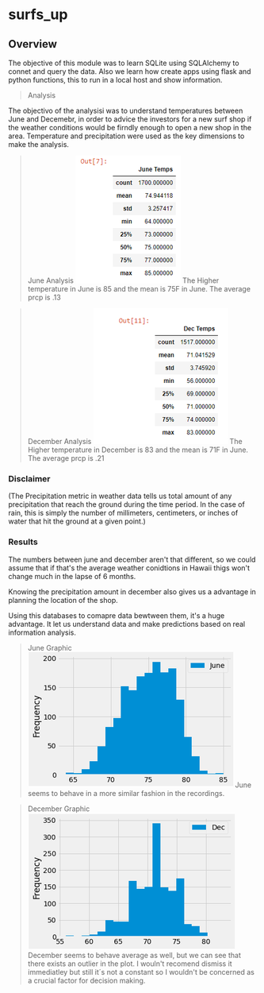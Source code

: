 # surfs_up

## Overview
The objective of this module was to learn SQLite using SQLAlchemy to connet and query the data. Also we learn how create apps using flask and python functions, this to run in a local host and show information.

>Analysis

The objectivo of the analysisi was to understand temperatures between June and Decemebr, in order to advice the investors for a new surf shop if the weather conditions would be firndly enough to open a new shop in the area. 
Temperature and precipitation were used as the key dimensions to make the analysis.

>June Analysis
>![checkout_time_by_user](https://github.com/dpiedra86/surfs_up/blob/main/Images/June.png) 
The Higher temperature in June is 85 and the mean is 75F in June. The average prcp is .13 

>December Analysis
>![checkout_time_by_user](https://github.com/dpiedra86/surfs_up/blob/main/Images/December.png) 
The Higher temperature in December is 83 and the mean is 71F in June. The average prcp is .21 

### Disclaimer
(The Precipitation metric in weather data tells us total amount of any precipitation that reach the ground during the time period. In the case of rain, this is simply the number of millimeters, centimeters, or inches of water that hit the ground at a given point.)

### Results
The numbers between june and december aren't that different, so we could assume that if that's the average weather conidtions in Hawaii thigs won't change much in the lapse of 6 months. 

Knowing the precipitation amount in december also gives us a advantage in planning the location of the shop.

Using this databases to comapre data bewtween them, it's a huge advantage. It let us understand data and make predictions based on real information analysis. 


>June Graphic
>![checkout_time_by_user](https://github.com/dpiedra86/surfs_up/blob/main/Images/June_GRaphic.png) 
 June seems to behave in a more similar fashion in the recordings.

>December Graphic
>![checkout_time_by_user](https://github.com/dpiedra86/surfs_up/blob/main/Images/December_Graphic.png) 
December seems to behave average as well, but we can see that there exists an outlier in the plot. I wouln't recomend dismiss it immediatley but still it´s not a constant so I wouldn't be concerned as a crucial factor for decision making. 


